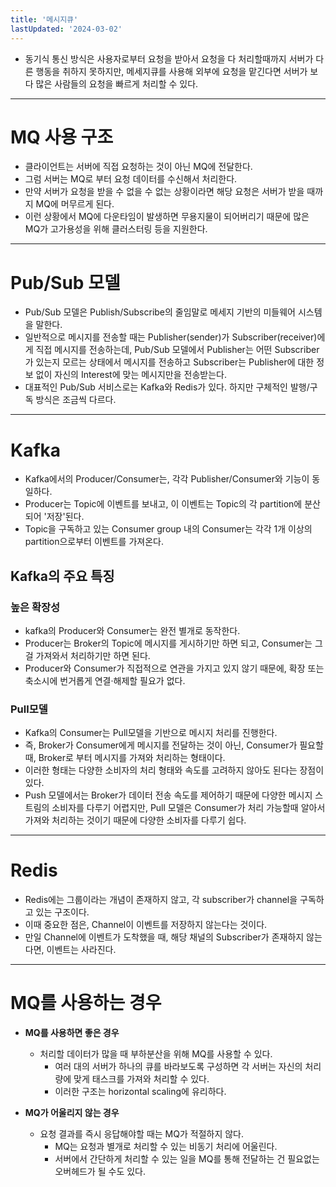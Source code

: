 ```yaml
---
title: '메시지큐'
lastUpdated: '2024-03-02'
---
```


- 동기식 통신 방식은 사용자로부터 요청을 받아서 요청을 다 처리할때까지 서버가 다른 행동을 취하지 못하지만, 메세지큐를 사용해 외부에 요청을 맡긴다면 서버가 보다 많은 사람들의 요청을 빠르게 처리할 수 있다. 

---

# MQ 사용 구조
- 클라이언트는 서버에 직접 요청하는 것이 아닌 MQ에 전달한다.
- 그럼 서버는 MQ로 부터 요청 데이터를 수신해서 처리한다.
- 만약 서버가 요청을 받을 수 없을 수 없는 상황이라면 해당 요청은 서버가 받을 때까지 MQ에 머무르게 된다.
- 이런 상황에서 MQ에 다운타임이 발생하면 무용지물이 되어버리기 때문에 많은 MQ가 고가용성을 위해 클러스터링 등을 지원한다.

---

# Pub/Sub 모델

- Pub/Sub 모델은 Publish/Subscribe의 줄임말로 메세지 기반의 미들웨어 시스템을 말한다. 
- 일반적으로 메시지를 전송할 때는 Publisher(sender)가 Subscriber(receiver)에게 직접 메시지를 전송하는데, Pub/Sub 모델에서 Publisher는 어떤 Subscriber가 있는지 모르는 상태에서 메시지를 전송하고 Subscriber는 Publisher에 대한 정보 없이 자신의 Interest에 맞는 메시지만을 전송받는다.  
- 대표적인 Pub/Sub 서비스로는 Kafka와 Redis가 있다. 하지만 구체적인 발행/구독 방식은 조금씩 다르다.

---

# Kafka
- Kafka에서의 Producer/Consumer는, 각각 Publisher/Consumer와 기능이 동일하다. 
- Producer는 Topic에 이벤트를 보내고, 이 이벤트는 Topic의 각 partition에 분산되어 '저장'된다. 
- Topic을 구독하고 있는 Consumer group 내의 Consumer는 각각 1개 이상의 partition으로부터 이벤트를 가져온다.

## Kafka의 주요 특징
### 높은 확장성
- kafka의 Producer와 Consumer는 완전 별개로 동작한다. 
- Producer는 Broker의 Topic에 메시지를 게시하기만 하면 되고, Consumer는 그걸 가져와서 처리하기만 하면 된다.
- Producer와 Consumer가 직접적으로 연관을 가지고 있지 않기 때문에, 확장 또는 축소시에 번거롭게 연결·해제할 필요가 없다. 

### Pull모델

- Kafka의 Consumer는 Pull모델을 기반으로 메시지 처리를 진행한다. 
- 즉, Broker가 Consumer에게 메시지를 전달하는 것이 아닌, Consumer가 필요할때, Broker로 부터 메시지를 가져와 처리하는 형태이다.
- 이러한 형태는 다양한 소비자의 처리 형태와 속도를 고려하지 않아도 된다는 장점이 있다.
- Push 모델에서는 Broker가 데이터 전송 속도를 제어하기 때문에 다양한 메시지 스트림의 소비자를 다루기 어렵지만, Pull 모델은 Consumer가 처리 가능할때 알아서 가져와 처리하는 것이기 때문에 다양한 소비자를 다루기 쉽다. 

---

# Redis

- Redis에는 그룹이라는 개념이 존재하지 않고, 각 subscriber가 channel을 구독하고 있는 구조이다.
- 이때 중요한 점은, Channel이 이벤트를 저장하지 않는다는 것이다. 
- 만일 Channel에 이벤트가 도착했을 때, 해당 채널의 Subscriber가 존재하지 않는다면, 이벤트는 사라진다. 

---

# MQ를 사용하는 경우

- **MQ를 사용하면 좋은 경우**
  - 처리할 데이터가 많을 때 부하분산을 위해 MQ를 사용할 수 있다.
    - 여러 대의 서버가 하나의 큐를 바라보도록 구성하면 각 서버는 자신의 처리량에 맞게 태스크를 가져와 처리할 수 있다.
    - 이러한 구조는 horizontal scaling에 유리하다.

- **MQ가 어울리지 않는 경우**
  - 요청 결과를 즉시 응답해야할 때는 MQ가 적절하지 않다.
    - MQ는 요청과 별개로 처리할 수 있는 비동기 처리에 어울린다.
    - 서버에서 간단하게 처리할 수 있는 일을 MQ를 통해 전달하는 건 필요없는 오버헤드가 될 수도 있다.